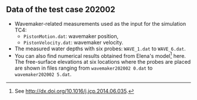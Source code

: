 ## Data of the test case 202002

- Wavemaker-related measurements used as the input for the simulation TC4:
  - `PistonMotion.dat`: wavemaker position,
  - `PistonVelocity.dat`: wavemaker velocity.
- The measured water depths with six probes: `WAVE_1.dat` to `WAVE_6.dat`.
- You can also find numerical results obtained from Elena's model[^1] here. The free-surface elevations at six locations where the probes are placed are shown in files ranging from `wavemaker202002 0.dat` to `wavemaker202002 5.dat`.

[^1]: See http://dx.doi.org/10.1016/j.jcp.2014.06.035.
